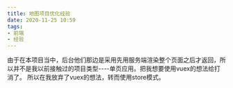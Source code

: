 ```yaml
---
title: 地图项目优化经验
date: 2020-11-25 10:59
tags: 
- 前端
- 经验
---
```

由于在本项目当中，后台他们那边是采用先用服务端渲染整个页面之后才返回，所以并不是我以前接触过的项目类型----单页应用。把我想要使用vuex的想法给打消了。
所以在我放弃了vuex的想法，转而使用store模式。
